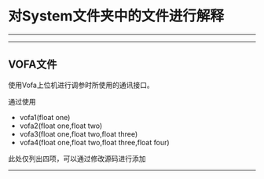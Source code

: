 # 对System文件夹中的文件进行解释
---

---
## VOFA文件
使用Vofa上位机进行调参时所使用的通讯接口。

通过使用
- vofa1(float one)
- vofa2(float one,float two)
- vofa3(float one,float two,float three)
- vofa4(float one,float two,float three,float four)

此处仅列出四项，可以通过修改源码进行添加

---